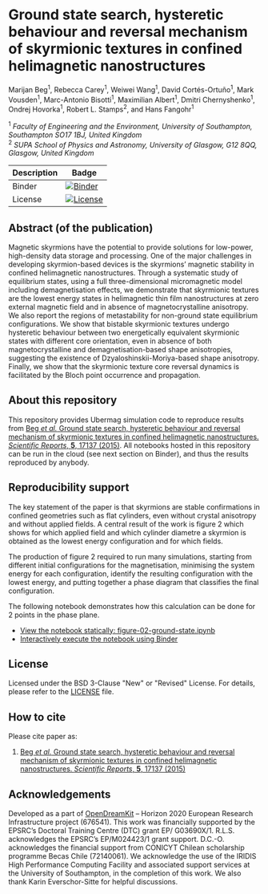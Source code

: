 # Ground state search, hysteretic behaviour and reversal mechanism of skyrmionic textures in confined helimagnetic nanostructures

Marijan Beg<sup>1</sup>, Rebecca Carey<sup>1</sup>, Weiwei Wang<sup>1</sup>,
David Cortés-Ortuño<sup>1</sup>, Mark Vousden<sup>1</sup>, Marc-Antonio
Bisotti<sup>1</sup>, Maximilian Albert<sup>1</sup>, Dmitri
Chernyshenko<sup>1</sup>, Ondrej Hovorka<sup>1</sup>, Robert L.
Stamps<sup>2</sup>, and Hans Fangohr<sup>1</sup>

<sup>1</sup> *Faculty of Engineering and the Environment, University of Southampton, Southampton SO17 1BJ, United Kingdom*  
<sup>2</sup> *SUPA School of Physics and Astronomy, University of Glasgow, G12 8QQ, Glasgow, United Kingdom*  

| Description | Badge                                                                                                                                                                                  |
| ---         | ---                                                                                                                                                                                    |
| Binder      | [![Binder](https://mybinder.org/badge_logo.svg)](https://mybinder.org/v2/gh/reproducible-micromagnetics/2015-skyrmionic-states-in-confined-nanostructures/master?filepath=index.ipynb) |
| License     | [![License](https://img.shields.io/badge/License-BSD%203--Clause-blue.svg)](https://opensource.org/licenses/BSD-3-Clause)                                                              |

## Abstract (of the publication)

Magnetic skyrmions have the potential to provide solutions for low-power,
high-density data storage and processing. One of the major challenges in
developing skyrmion-based devices is the skyrmions’ magnetic stability in
confined helimagnetic nanostructures. Through a systematic study of equilibrium
states, using a full three-dimensional micromagnetic model including
demagnetisation effects, we demonstrate that skyrmionic textures are the lowest
energy states in helimagnetic thin film nanostructures at zero external magnetic
field and in absence of magnetocrystalline anisotropy. We also report the
regions of metastability for non-ground state equilibrium configurations. We
show that bistable skyrmionic textures undergo hysteretic behaviour between two
energetically equivalent skyrmionic states with different core orientation, even
in absence of both magnetocrystalline and demagnetisation-based shape
anisotropies, suggesting the existence of Dzyaloshinskii-Moriya-based shape
anisotropy. Finally, we show that the skyrmionic texture core reversal dynamics
is facilitated by the Bloch point occurrence and propagation.

## About this repository

This repository provides Ubermag simulation code to reproduce results from [Beg
*et al.* Ground state search, hysteretic behaviour and reversal mechanism of
skyrmionic textures in confined helimagnetic nanostructures. *Scientific
Reports*, **5**, 17137 (2015)](https://www.nature.com/articles/srep17137). All
notebooks hosted in this repository can be run in the cloud (see next section on
Binder), and thus the results reproduced by anybody.

## Reproducibility support

The key statement of the paper is that skyrmions are stable confirmations in confined geometries such as flat cylinders, even without crystal anisotropy and without applied fields. A central result of the work is figure 2 which shows for which applied field and which cylinder diametre a skyrmion is obtained as the lowest energy configuration and for which fields.

The production of figure 2 required to run many simulations, starting from different initial configurations for the magnetisation, minimising the system energy for each configuration, identify the resulting configuration with the lowest energy, and putting together a phase diagram that classifies the final configuration. 

The following notebook demonstrates how this calculation can be done for 2 points in the phase plane.

- [View the notebook statically: figure-02-ground-state.ipynb](figure-02-ground-state.ipynb)
- [Interactively execute the notebook using Binder](https://mybinder.org/v2/gh/reproducible-micromagnetics/2015-skyrmionic-states-in-confined-nanostructures/master?filepath=figure-02-ground-state.ipynb)

## License

Licensed under the BSD 3-Clause "New" or "Revised" License. For details, please
refer to the [LICENSE](LICENSE) file.

## How to cite

Please cite paper as:

1. [Beg *et al.* Ground state search, hysteretic behaviour and reversal
   mechanism of skyrmionic textures in confined helimagnetic nanostructures.
   *Scientific Reports*, **5**, 17137
   (2015)](https://www.nature.com/articles/srep17137)

## Acknowledgements

Developed as a part of [OpenDreamKit](http://opendreamkit.org/) – Horizon 2020
European Research Infrastructure project (676541). This work was financially
supported by the EPSRC’s Doctoral Training Centre (DTC) grant EP/ G03690X/1.
R.L.S. acknowledges the EPSRC’s EP/M024423/1 grant support. D.C.-O. acknowledges
the financial support from CONICYT Chilean scholarship programme Becas Chile
(72140061). We acknowledge the use of the IRIDIS High Performance Computing
Facility and associated support services at the University of Southampton, in
the completion of this work. We also thank Karin Everschor-Sitte for helpful
discussions.
